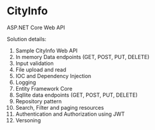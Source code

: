 # CityInfo
ASP.NET Core Web API

Solution details:

1. Sample CityInfo Web API
2. In memory Data endpoints (GET, POST, PUT, DELETE)
3. Input validation
4. File upload and read
5. IOC and Dependency Injection
6. Logging
7. Entity Framework Core
8. Sqllite data endpoints (GET, POST, PUT, DELETE)
9. Repository pattern
10. Search, Filter and paging resources
11. Authentication and Authorization using JWT
12. Versoning
